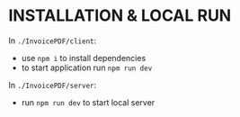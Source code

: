 # INSTALLATION & LOCAL RUN

In `./InvoicePDF/client`:

- use `npm i` to install dependencies
- to start application run `npm run dev`

In `./InvoicePDF/server`:

- run `npm run dev` to start local server
